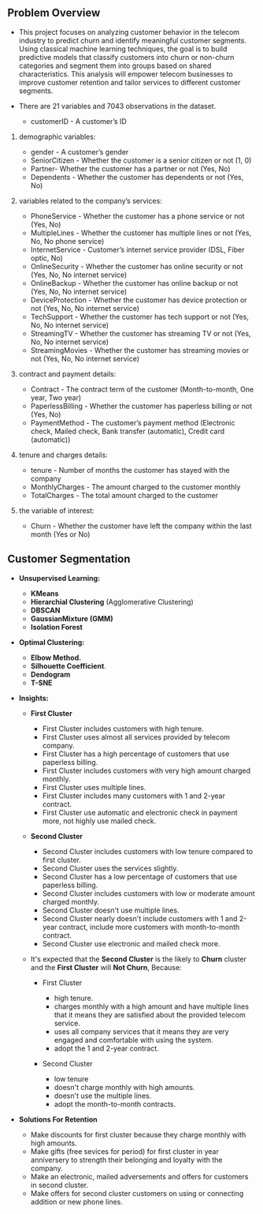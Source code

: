 ## **Problem Overview**
- This project focuses on analyzing customer behavior in the telecom industry to predict churn and identify meaningful customer segments. Using classical machine learning techniques, the goal is to build predictive models that classify customers into churn or non-churn categories and segment them into groups based on shared characteristics. This analysis will empower telecom businesses to improve customer retention and tailor services to different customer segments.


- There are 21 variables and 7043 observations in the dataset. 
    - customerID - A customer’s ID

1. demographic variables:
    - gender - A customer’s gender
    - SeniorCitizen - Whether the customer is a senior citizen or not (1, 0)
    - Partner- Whether the customer has a partner or not (Yes, No)
    - Dependents - Whether the customer has dependents or not (Yes, No)

2. variables related to the company’s services:
    - PhoneService - Whether the customer has a phone service or not (Yes, No)
    - MultipleLines - Whether the customer has multiple lines or not (Yes, No, No phone service)
    - InternetService - Customer’s internet service provider (DSL, Fiber optic, No)
    - OnlineSecurity - Whether the customer has online security or not (Yes, No, No internet service)
    - OnlineBackup - Whether the customer has online backup or not (Yes, No, No internet service)
    - DeviceProtection - Whether the customer has device protection or not (Yes, No, No internet service)
    - TechSupport - Whether the customer has tech support or not (Yes, No, No internet service)
    - StreamingTV - Whether the customer has streaming TV or not (Yes, No, No internet service)
    - StreamingMovies - Whether the customer has streaming movies or not (Yes, No, No internet service)

3. contract and payment details:
    - Contract - The contract term of the customer (Month-to-month, One year, Two year)
    - PaperlessBilling - Whether the customer has paperless billing or not (Yes, No)
    - PaymentMethod - The customer’s payment method (Electronic check, Mailed check, Bank transfer (automatic), Credit card (automatic))

4. tenure and charges details:
    - tenure - Number of months the customer has stayed with the company
    - MonthlyCharges - The amount charged to the customer monthly
    - TotalCharges - The total amount charged to the customer

5. the variable of interest:
    - Churn - Whether the customer have left the company within the last month (Yes or No)

## **Customer Segmentation**

- **Unsupervised Learning:**
    - **KMeans**
    - **Hierarchial Clustering** (Agglomerative Clustering)
    - **DBSCAN**
    - **GaussianMixture (GMM)**
    - **Isolation Forest**

- **Optimal Clustering:**
    - **Elbow Method.**
    - **Silhouette Coefficient**.
    - **Dendogram**
    - **T-SNE**

- **Insights:**

    - **First Cluster**
        - First Cluster includes customers with high tenure.
        - First Cluster uses almost all services provided by telecom company.
        - First Cluster has a high percentage of customers that use paperless billing.
        - First Cluster includes customers with very high amount charged monthly.
        - First Cluster uses multiple lines.
        - First Cluster includes many customers with 1 and 2-year contract.
        - First Cluster use automatic and electronic check in payment more, not highly use mailed check.
    
    - **Second Cluster**
        - Second Cluster includes customers with low tenure compared to first cluster.
        - Second Cluster uses the services slightly.
        - Second Cluster has a low percentage of customers that use paperless billing.
        - Second Cluster includes customers with low or moderate amount charged monthly.
        - Second Cluster doesn't use multiple lines.
        - Second Cluster nearly doesn't include customers with 1 and 2-year contract, include more customers with month-to-month contract.
        - Second Cluster use electronic and mailed check more.
   
    - It's expected that the **Second Cluster** is the likely to **Churn** cluster and the **First Cluster** will **Not Churn**, Because:
        - First Cluster
            - high tenure.
            - charges monthly with a high amount and have multiple lines that it means they are satisfied about the provided telecom service.
            - uses all company services that it means they are very engaged and comfortable with using the system.
            - adopt the 1 and 2-year contract.
    
        - Second Cluster
            - low tenure
            - doesn't charge monthly with high amounts.
            - doesn't use the multiple lines.
            - adopt the month-to-month contracts.

- **Solutions For Retention**
    - Make discounts for first cluster because they charge monthly with high amounts.
    - Make gifts (free sevices for period) for first cluster in year anniversery to strength their belonging and loyalty with the company.
    - Make an electronic, mailed adversements and offers for customers in second cluster.
    - Make offers for second cluster customers on using or connecting addition or new phone lines.

